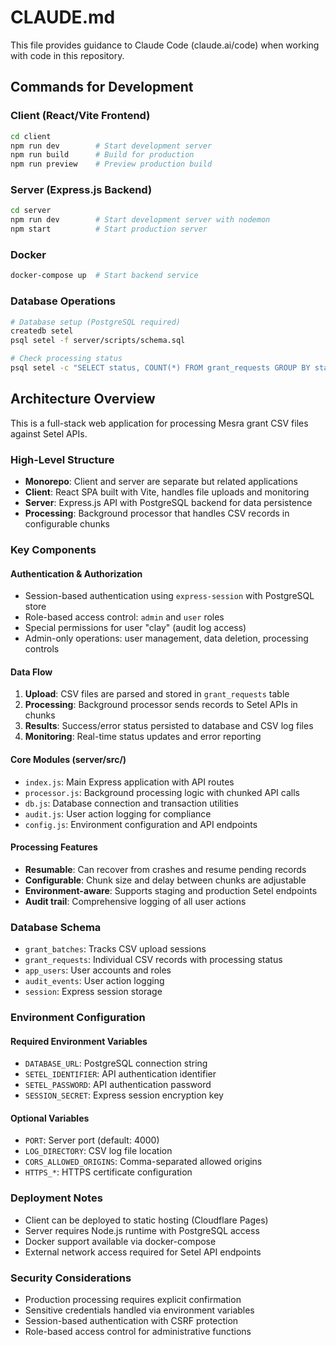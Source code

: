 # CLAUDE.md

This file provides guidance to Claude Code (claude.ai/code) when working with code in this repository.

## Commands for Development

### Client (React/Vite Frontend)
```bash
cd client
npm run dev        # Start development server
npm run build      # Build for production
npm run preview    # Preview production build
```

### Server (Express.js Backend)
```bash
cd server
npm run dev        # Start development server with nodemon
npm start          # Start production server
```

### Docker
```bash
docker-compose up  # Start backend service
```

### Database Operations
```bash
# Database setup (PostgreSQL required)
createdb setel
psql setel -f server/scripts/schema.sql

# Check processing status
psql setel -c "SELECT status, COUNT(*) FROM grant_requests GROUP BY status;"
```

## Architecture Overview

This is a full-stack web application for processing Mesra grant CSV files against Setel APIs.

### High-Level Structure
- **Monorepo**: Client and server are separate but related applications
- **Client**: React SPA built with Vite, handles file uploads and monitoring
- **Server**: Express.js API with PostgreSQL backend for data persistence
- **Processing**: Background processor that handles CSV records in configurable chunks

### Key Components

#### Authentication & Authorization
- Session-based authentication using `express-session` with PostgreSQL store
- Role-based access control: `admin` and `user` roles
- Special permissions for user "clay" (audit log access)
- Admin-only operations: user management, data deletion, processing controls

#### Data Flow
1. **Upload**: CSV files are parsed and stored in `grant_requests` table
2. **Processing**: Background processor sends records to Setel APIs in chunks
3. **Results**: Success/error status persisted to database and CSV log files
4. **Monitoring**: Real-time status updates and error reporting

#### Core Modules (server/src/)
- `index.js`: Main Express application with API routes
- `processor.js`: Background processing logic with chunked API calls
- `db.js`: Database connection and transaction utilities
- `audit.js`: User action logging for compliance
- `config.js`: Environment configuration and API endpoints

#### Processing Features
- **Resumable**: Can recover from crashes and resume pending records
- **Configurable**: Chunk size and delay between chunks are adjustable
- **Environment-aware**: Supports staging and production Setel endpoints
- **Audit trail**: Comprehensive logging of all user actions

### Database Schema
- `grant_batches`: Tracks CSV upload sessions
- `grant_requests`: Individual CSV records with processing status
- `app_users`: User accounts and roles
- `audit_events`: User action logging
- `session`: Express session storage

### Environment Configuration

#### Required Environment Variables
- `DATABASE_URL`: PostgreSQL connection string
- `SETEL_IDENTIFIER`: API authentication identifier
- `SETEL_PASSWORD`: API authentication password
- `SESSION_SECRET`: Express session encryption key

#### Optional Variables
- `PORT`: Server port (default: 4000)
- `LOG_DIRECTORY`: CSV log file location
- `CORS_ALLOWED_ORIGINS`: Comma-separated allowed origins
- `HTTPS_*`: HTTPS certificate configuration

### Deployment Notes
- Client can be deployed to static hosting (Cloudflare Pages)
- Server requires Node.js runtime with PostgreSQL access
- Docker support available via docker-compose
- External network access required for Setel API endpoints

### Security Considerations
- Production processing requires explicit confirmation
- Sensitive credentials handled via environment variables
- Session-based authentication with CSRF protection
- Role-based access control for administrative functions
